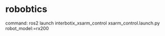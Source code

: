 # robobtics

command: ros2 launch interbotix_xsarm_control xsarm_control.launch.py robot_model:=rx200


